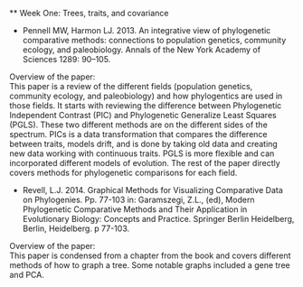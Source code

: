 ** Week One: Trees, traits, and covariance

* Pennell MW, Harmon LJ. 2013. An integrative view of phylogenetic comparative methods: connections to population genetics, community ecology, and paleobiology. Annals of the New York Academy of Sciences 1289: 90–105.

Overview of the paper:  
This paper is a review of the different fields (population genetics, community ecology, and paleobiology) and how phylogentics are used in those fields. 
It starts with reviewing the difference between Phylogenetic Independent Contrast (PIC) and Phylogenetic Generalize Least Squares (PGLS).
These two different methods are on the different sides of the spectrum. PICs is a data transformation that compares the difference between traits, models drift, and 
is done by taking old data and creating new data working with continuous traits. PGLS is more flexible and can incorporated different models of evolution. The rest of the paper 
directly covers methods for phylogenetic comparisons for each field. 



* Revell, L.J. 2014. Graphical Methods for Visualizing Comparative Data on Phylogenies. Pp. 77-103 in: Garamszegi, Z.L., (ed), Modern Phylogenetic Comparative Methods and Their Application in Evolutionary Biology: Concepts and Practice. Springer Berlin Heidelberg, Berlin, Heidelberg. p 77-103.

Overview of the paper:  
This paper is condensed from a chapter from the book and covers different methods of how to graph a tree. Some notable graphs included a gene tree and PCA. 



